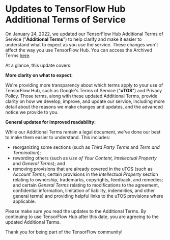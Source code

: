 # Updates to TensorFlow Hub Additional Terms of Service

On January 24, 2022, we updated our TensorFlow Hub Additional Terms of Service
("**Additional Terms**") to help clarify and make it easier to understand what
to expect as you use the service. These changes won't affect the way you use
TensorFlow Hub. You can access the Archived Terms
[here](./TERMS_ARCHIVE_202201.md).

At a glance, this update covers:

**More clarity on what to expect:**

We're providing more transparency about which terms apply to your use of
TensorFlow Hub, such as Google's Terms of Service ("**uTOS**") and Privacy
Policy. Those terms, along with these updated Additional Terms, provide clarity
on how we develop, improve, and update our service, including more detail about
the reasons we make changes and updates, and the advanced notice we provide to
you.

**General updates for improved readability:**

While our Additional Terms remain a legal document, we've done our best to make
them easier to understand. This includes:

-   reorganizing some sections (such as *Third Party Terms* and *Term and
    Termination*);
-   rewording others (such as *Use of Your Content, Intellectual Property* and
    *General Terms*); and
-   removing provisions that are already covered in the uTOS (such as *Account
    Terms*; certain provisions in the *Intellectual Property* section relating
    to ownership, trademarks, copyrights, feedback, and remedies; and certain
    *General Terms* relating to modifications to the agreement, confidential
    information, limitation of liability, indemnities, and other general terms)
    and providing helpful links to the uTOS provisions where applicable.

Please make sure you read the updates to the Additional Terms. By continuing to
use TensorFlow Hub after this date, you are agreeing to the updated Additional
Terms.

Thank you for being part of the TensorFlow community!
